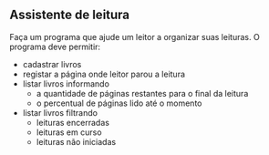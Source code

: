 ## Assistente de leitura

Faça um programa que ajude um leitor a organizar suas leituras.
O programa deve permitir:

- cadastrar livros
- registar a página onde leitor parou a leitura
- listar livros informando
    - a quantidade de páginas restantes para o final da leitura
    - o percentual de páginas lido até o momento
- listar livros filtrando
    - leituras encerradas
    - leituras em curso
    - leituras não iniciadas

